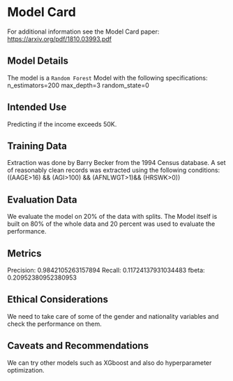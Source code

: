 # Model Card

For additional information see the Model Card paper: https://arxiv.org/pdf/1810.03993.pdf

## Model Details
The model is a `Random Forest` Model with the following specifications:
n_estimators=200
max_depth=3
random_state=0

## Intended Use
Predicting if the income exceeds 50K.

## Training Data
Extraction was done by Barry Becker from the 1994 Census database.  A set of
reasonably clean records was extracted using the following conditions: 
((AAGE>16) && (AGI>100) && (AFNLWGT>1)&& (HRSWK>0))

## Evaluation Data
We evaluate the model on 20% of the data with splits.
The Model itself is built on 80% of the whole data and 20 percent
was used to evaluate the performance.

## Metrics
Precision: 0.9842105263157894
Recall: 0.11724137931034483
fbeta: 0.20952380952380953

## Ethical Considerations
We need to take care of some of the gender and nationality variables and check
the performance on them.

## Caveats and Recommendations
We can try other models such as XGboost and also do hyperparameter optimization.

